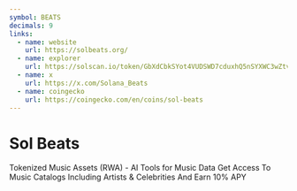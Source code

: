 ```yaml
---
symbol: BEATS
decimals: 9
links:
  - name: website
    url: https://solbeats.org/
  - name: explorer
    url: https://solscan.io/token/GbXdCbkSYot4VUDSWD7cduxhQ5nSYXWC3wZtv1Jov2mN
  - name: x
    url: https://x.com/Solana_Beats
  - name: coingecko
    url: https://coingecko.com/en/coins/sol-beats
---
```


# Sol Beats

Tokenized Music Assets (RWA) - AI Tools for Music Data Get Access To Music Catalogs Including Artists & Celebrities And Earn 10% APY
